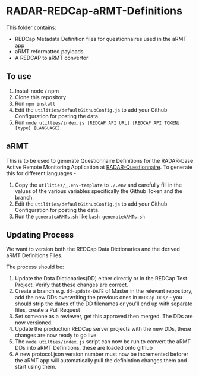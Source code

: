 # RADAR-REDCap-aRMT-Definitions

This folder contains:
- REDCap Metadata Definition files for questionnaires used in the aRMT app
- aRMT reformatted payloads
- A REDCAP to aRMT convertor

## To use

1. Install node / npm
2. Clone this repository
3. Run `npm install`
4. Edit the `utilities/defaultGithubConfig.js` to add your Github Configuration for posting the data.
5. Run `node utilties/index.js [REDCAP API URL] [REDCAP API TOKEN] [type] [LANGUAGE]`


## aRMT

This is to be used to generate Questionnaire Definitions for the RADAR-base Active Remote Monitoring Application at [RADAR-Questionnaire](https://github.com/RADAR-base/RADAR-Questionnaire).
To generate this for different languages -
1. Copy the `utilities/_.env-template` to `./.env` and carefully fill in the values of the various variables specifically the Github Token and the branch.
2. Edit the `utilities/defaultGithubConfig.js` to add your Github Configuration for posting the data.
3. Run the `generateARMTs.sh` like `bash generateARMTs.sh`


## Updating Process

We want to version both the REDCap Data Dictionaries and the derived aRMT Definitions Files.

The process should be:
1. Update the Data Dictionaries(DD) either directly or in the REDCap Test Project. Verify that these changes are correct.
2. Create a branch e.g. `dd-update-DATE` of Master in the relevant repository, add the new DDs overwriting the previous ones in `REDCap-DDs/` - you should strip the dates of the DD filenames or you'll end up with separate files, create a Pull Request
3. Set someone as a reviewer, get this approved then merged. The DDs are now versioned.
4. Update the production REDCap server projects with the new DDs, these changes are now ready to go live
5. The `node utilties/index.js` script can now be run to convert the aRMT DDs into aRMT Definitions, these are loaded onto github
6. A new protocol.json version number must now be incremented beforer the aRMT app will automatically pull the definintion changes them and start using them.

